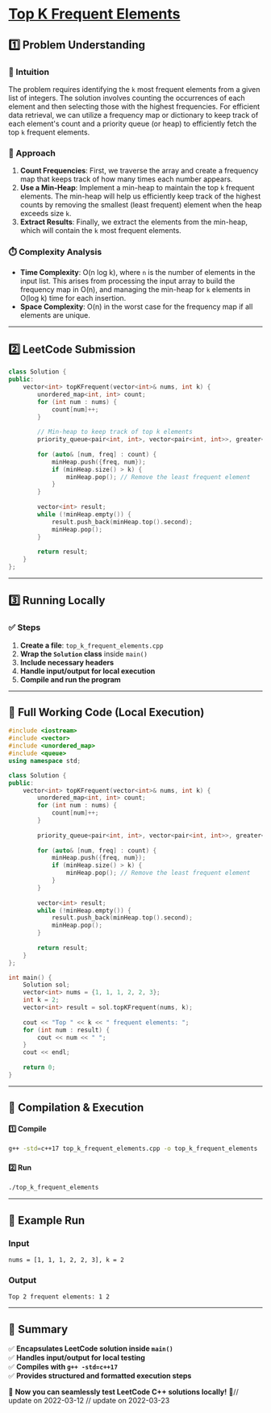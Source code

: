 # **[Top K Frequent Elements](https://leetcode.com/problems/top-k-frequent-elements/description/)**  

## **1️⃣ Problem Understanding**  
### **📌 Intuition**  
The problem requires identifying the `k` most frequent elements from a given list of integers. The solution involves counting the occurrences of each element and then selecting those with the highest frequencies. For efficient data retrieval, we can utilize a frequency map or dictionary to keep track of each element's count and a priority queue (or heap) to efficiently fetch the top `k` frequent elements.

### **🚀 Approach**  
1. **Count Frequencies**: First, we traverse the array and create a frequency map that keeps track of how many times each number appears.
2. **Use a Min-Heap**: Implement a min-heap to maintain the top `k` frequent elements. The min-heap will help us efficiently keep track of the highest counts by removing the smallest (least frequent) element when the heap exceeds size `k`.
3. **Extract Results**: Finally, we extract the elements from the min-heap, which will contain the `k` most frequent elements.

### **⏱️ Complexity Analysis**  
- **Time Complexity**: O(n log k), where `n` is the number of elements in the input list. This arises from processing the input array to build the frequency map in O(n), and managing the min-heap for `k` elements in O(log k) time for each insertion.
- **Space Complexity**: O(n) in the worst case for the frequency map if all elements are unique.

---  

## **2️⃣ LeetCode Submission**  
```cpp
class Solution {
public:
    vector<int> topKFrequent(vector<int>& nums, int k) {
        unordered_map<int, int> count;
        for (int num : nums) {
            count[num]++;
        }
        
        // Min-heap to keep track of top k elements
        priority_queue<pair<int, int>, vector<pair<int, int>>, greater<pair<int, int>>> minHeap;
        
        for (auto& [num, freq] : count) {
            minHeap.push({freq, num});
            if (minHeap.size() > k) {
                minHeap.pop(); // Remove the least frequent element
            }
        }
        
        vector<int> result;
        while (!minHeap.empty()) {
            result.push_back(minHeap.top().second);
            minHeap.pop();
        }
        
        return result;
    }
};
```  

---  

## **3️⃣ Running Locally**  
### **✅ Steps**  
1. **Create a file**: `top_k_frequent_elements.cpp`  
2. **Wrap the `Solution` class** inside `main()`  
3. **Include necessary headers**  
4. **Handle input/output for local execution**  
5. **Compile and run the program**  

---  

## **📝 Full Working Code (Local Execution)**  
```cpp
#include <iostream>
#include <vector>
#include <unordered_map>
#include <queue>
using namespace std;

class Solution {
public:
    vector<int> topKFrequent(vector<int>& nums, int k) {
        unordered_map<int, int> count;
        for (int num : nums) {
            count[num]++;
        }
        
        priority_queue<pair<int, int>, vector<pair<int, int>>, greater<pair<int, int>>> minHeap;
        
        for (auto& [num, freq] : count) {
            minHeap.push({freq, num});
            if (minHeap.size() > k) {
                minHeap.pop(); // Remove the least frequent element
            }
        }
        
        vector<int> result;
        while (!minHeap.empty()) {
            result.push_back(minHeap.top().second);
            minHeap.pop();
        }
        
        return result;
    }
};

int main() {
    Solution sol;
    vector<int> nums = {1, 1, 1, 2, 2, 3};
    int k = 2;
    vector<int> result = sol.topKFrequent(nums, k);
    
    cout << "Top " << k << " frequent elements: ";
    for (int num : result) {
        cout << num << " ";
    }
    cout << endl;
    
    return 0;
}
```  

---  

## **🔧 Compilation & Execution**  
#### **1️⃣ Compile**  
```bash
g++ -std=c++17 top_k_frequent_elements.cpp -o top_k_frequent_elements
```  

#### **2️⃣ Run**  
```bash
./top_k_frequent_elements
```  

---  

## **🎯 Example Run**  
### **Input**  
```
nums = [1, 1, 1, 2, 2, 3], k = 2
```  
### **Output**  
```
Top 2 frequent elements: 1 2 
```  

---  

## **📌 Summary**  
✅ **Encapsulates LeetCode solution inside `main()`**  
✅ **Handles input/output for local testing**  
✅ **Compiles with `g++ -std=c++17`**  
✅ **Provides structured and formatted execution steps**  

🚀 **Now you can seamlessly test LeetCode C++ solutions locally!** 🚀// update on 2022-03-12
// update on 2022-03-23
